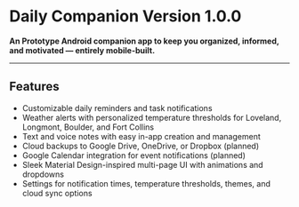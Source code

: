 # Daily Companion Version 1.0.0

**An Prototype Android companion app to keep you organized, informed, and motivated — entirely mobile-built.**

---

## Features

- Customizable daily reminders and task notifications  
- Weather alerts with personalized temperature thresholds for Loveland, Longmont, Boulder, and Fort Collins  
- Text and voice notes with easy in-app creation and management  
- Cloud backups to Google Drive, OneDrive, or Dropbox (planned)  
- Google Calendar integration for event notifications (planned)  
- Sleek Material Design-inspired multi-page UI with animations and dropdowns  
- Settings for notification times, temperature thresholds, themes, and cloud sync options  
